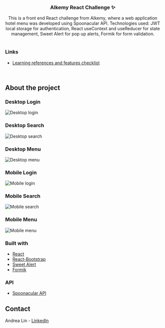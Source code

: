 <div id="top"></div>

<!-- PROJECT LOGO -->
<h3 align="center">Alkemy React Challenge ✨</h3>

  <p align="center">
    This is a front end React challenge from Alkemy, where a web application hotel menu was developed using Spoonacular API. Technologies used: JWT local storage for authentication, React useContext and useReducer for state management, Sweet Alert for pop up alerts, Formik for form validation.
    <br />
    <br />   
  </p>
  
### Links

* [Learning references and features checklist](https://alert-milk-258.notion.site/Alkemy-Challenge-REACT-3190b24469864643863dce3dc5a2a47a)

<br />
</div>

<!-- ABOUT THE PROJECT -->
## About the project

### Desktop Login

![Desktop login](https://media.giphy.com/media/ezO0I424q7hbEn03N4/giphy.gif)

### Desktop Search

![Desktop search](https://media.giphy.com/media/9MmvjQujKy5czsFIqw/giphy.gif)

### Desktop Menu

![Desktop menu](https://media.giphy.com/media/GPWYsmftlcugJEBkpI/giphy.gif)

### Mobile Login

![Mobile login](https://media.giphy.com/media/oxS0IsEUT8Sd42MoJx/giphy.gif)

### Mobile Search

![Mobile search](https://media.giphy.com/media/RBIoudVidTUPcs4kjT/giphy.gif)

### Mobile Menu

![Mobile menu](https://media.giphy.com/media/X9Du5EPAl7zHZT00lE/giphy.gif)

 
### Built with

* [React](https://reactjs.org/)
* [React-Bootstrap](https://react-bootstrap.github.io/)
* [Sweet Alert](https://sweetalert2.github.io/)
* [Formik](https://formik.org/)


### API

* [Spoonacular API](https://spoonacular.com/food-api)


<!-- CONTACT -->
## Contact

Andrea Lin - [LinkedIn](https://www.linkedin.com/in/andrealinar/)
